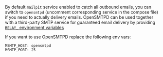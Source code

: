 By default `mailpit` service enabled to catch all outbound emails, you can switch to `opensmtpd` (uncomment corresponding service in the compose file) if you need to actually delivery emails. OpenSMTPD can be used together with a third-party SMTP service for guaranteed email delivery by providing [`RELAY_` environment variables](https://github.com/wodby/opensmtpd/#environment-variables)

If you want to use OpenSMTPD replace the following env vars:
```
MSMTP_HOST: opensmtpd
MSMTP_PORT: 25
```
